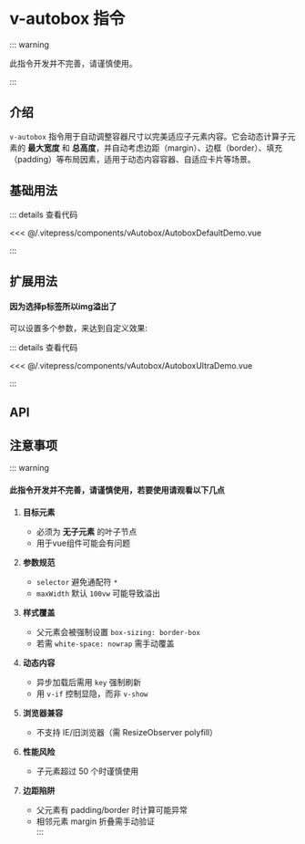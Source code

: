 # v-autobox 指令

::: warning

此指令开发并不完善，请谨慎使用。

:::

## 介绍

`v-autobox` 指令用于自动调整容器尺寸以完美适应子元素内容。它会动态计算子元素的 **最大宽度** 和 **总高度**，并自动考虑边距（margin）、边框（border）、填充（padding）等布局因素，适用于动态内容容器、自适应卡片等场景。

## 基础用法

<AutoboxDefaultDemo/>
::: details 查看代码

<<< @/.vitepress/components/vAutobox/AutoboxDefaultDemo.vue

:::

## 扩展用法

#### 因为选择p标签所以img溢出了

<AutoboxUltraDemo/>
可以设置多个参数，来达到自定义效果:

::: details 查看代码

<<< @/.vitepress/components/vAutobox/AutoboxUltraDemo.vue

:::

## API

<ApiTable :data="props" />

## 注意事项

::: warning

#### 此指令开发并不完善，请谨慎使用，若要使用请观看以下几点

1. **目标元素**

   - 必须为 **无子元素** 的叶子节点
   - 用于vue组件可能会有问题

2. **参数规范**

   - `selector` 避免通配符 `*`
   - `maxWidth` 默认 `100vw` 可能导致溢出

3. **样式覆盖**

   - 父元素会被强制设置 `box-sizing: border-box`
   - 若需 `white-space: nowrap` 需手动覆盖

4. **动态内容**

   - 异步加载后需用 `key` 强制刷新
   - 用 `v-if` 控制显隐，而非 `v-show`

5. **浏览器兼容**

   - 不支持 IE/旧浏览器（需 ResizeObserver polyfill）

6. **性能风险**

   - 子元素超过 50 个时谨慎使用

7. **边距陷阱**
   - 父元素有 padding/border 时计算可能异常
   - 相邻元素 margin 折叠需手动验证  
   :::
   <script setup>
   import AutoboxDefaultDemo from '../.vitepress/components/vAutobox/AutoboxDefaultDemo.vue'
   import AutoboxUltraDemo from '../.vitepress/components/vAutobox/AutoboxUltraDemo.vue'
   import ApiTable from '../.vitepress/components/ApiTable.vue';
   const props = [
     {
       name: 'selector',
       type: 'string',
       required: false,
       description: '选择器，用于指定需要自动调整尺寸的容器',
       default: '*(全部)',
     },{
       name: 'maxWidth',
       type: 'string',
       required: false,
       description: '容器的最大宽度，默认为 100vw',
       default: '100vw',
     }
   ];
   </script>
